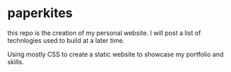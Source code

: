 # paperkites

this repo is the creation of my personal website. I will post a list of technlogies used to build at a later time.

Using mostly CSS to create a static website to showcase my portfolio and skills. 
